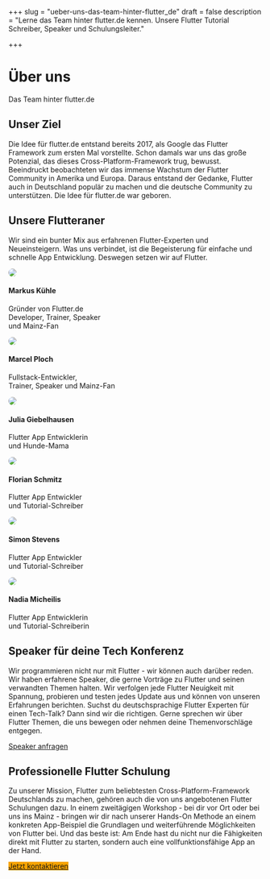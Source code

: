 +++
slug = "ueber-uns-das-team-hinter-flutter_de"
draft = false
description = "Lerne das Team hinter flutter.de kennen. Unsere Flutter Tutorial Schreiber, Speaker und Schulungsleiter."

+++

<div class="container text-center pb-3">
    <h1 class="blog-post-title mb-2">Über uns</h1>
    <p>Das Team hinter flutter.de</p>
</div>
<div class="container pb-5">
  <div class="row pb-5">
    <div class="col-12  text-left">
      <h2>
   Unser Ziel</h2>
    <p>Die Idee für flutter.de entstand bereits 2017, als Google das Flutter Framework zum ersten Mal vorstellte. Schon damals war uns das große Potenzial, das dieses Cross-Platform-Framework trug, bewusst. Beeindruckt beobachteten wir das immense Wachstum der Flutter Community in Amerika und Europa. Daraus entstand der Gedanke, Flutter auch in Deutschland populär zu machen und die deutsche Community zu unterstützen. Die Idee für flutter.de war geboren.</p>

  </div>
  </div>

<div class="row mb-5">
   <div class="col-12  text-left">
      <h2>
   Unsere Flutteraner</h2>
    <p>Wir sind ein bunter Mix aus erfahrenen Flutter-Experten und Neueinsteigern. Was uns verbindet, ist die Begeisterung für einfache und schnelle App Entwicklung. Deswegen setzen wir auf Flutter.</p>
  </div>


<div class="col-md-6 mt-sm-4">
<div class="row pt-4">
<div class="col-4">
 <img src="/authors/markus-kuehle/Markus2.JPG" class="img-fluid" style="border-radius:8px;">
 </div>
<div class="col-7">
<h4 class="mt-4"><b>Markus Kühle</b></h4>
<p>Gründer von Flutter.de<br>Developer, Trainer, Speaker <br>und Mainz-Fan</p>
</div>
</div>
</div>

<div class="col-md-6 mt-sm-4">
<div class="row pt-4">
<div class="col-4">
 <img src="/authors/marcel-ploch/Marcel_Q.jpg" class="img-fluid" style="border-radius:8px;">
 </div>
<div class="col-7">
<h4 class="mt-4"><b>Marcel Ploch</b></h4>
<p>Fullstack-Entwickler, <br>Trainer, Speaker und Mainz-Fan</p>
</div>
</div>
</div>

<div class="col-md-6 mt-sm-4">
<div class="row pt-4">
<div class="col-4">
 <img src="/authors/julia-giebelhausen/Julia.jpg" class="img-fluid" style="border-radius:8px;">
 </div>
<div class="col-7">
<h4 class="mt-4"><b>Julia Giebelhausen</b></h4>
<p>Flutter App Entwicklerin <br>und Hunde-Mama</p>
</div>
</div>
</div>

<div class="col-md-6 mt-sm-4">
<div class="row pt-4">
<div class="col-4">
 <img src="/authors/florian-schmitz/Flo-Q.jpg" class="img-fluid" style="border-radius:8px;">
 </div>
<div class="col-7">
<h4 class="mt-4"><b>Florian Schmitz</b></h4>
<p>Flutter App Entwickler <br>und Tutorial-Schreiber</p>
</div>
</div>
</div>

<div class="col-md-6 mt-sm-4">
<div class="row pt-4">
<div class="col-4">
 <img src="/authors/simon-stevens/simon.png" class="img-fluid" style="border-radius:8px;">
 </div>
<div class="col-7">
<h4 class="mt-4"><b>Simon Stevens</b></h4>
<p>Flutter App Entwickler <br>und Tutorial-Schreiber</p>
</div>
</div>
</div>

<div class="col-md-6 mt-sm-4">
<div class="row pt-4">
<div class="col-4">
 <img src="/authors/nadia-micheilis/Nadia.jpg" class="img-fluid" style="border-radius:8px;">
 </div>
<div class="col-7">
<h4 class="mt-4"><b>Nadia Micheilis</b></h4>
<p>Flutter App Entwicklerin <br>und Tutorial-Schreiberin</p>
</div>
</div>
</div>
</div>

<div class="row pt-3">
  <div class="col-12  text-left">
      <h2>
   Speaker für deine Tech Konferenz</h2>
    <p>Wir programmieren nicht nur mit Flutter - wir können auch darüber reden. Wir haben erfahrene Speaker, die gerne Vorträge zu Flutter und seinen verwandten Themen halten. Wir verfolgen jede Flutter Neuigkeit mit Spannung, probieren und testen jedes Update aus und können von unseren Erfahrungen berichten.
Suchst du deutschsprachige Flutter Experten für einen Tech-Talk? Dann sind wir die richtigen. Gerne sprechen wir über Flutter Themen, die uns bewegen oder nehmen deine Themenvorschläge entgegen.
</p>
<div> <a class="btn btn-newsletter  pr-4 pl-4 pt-2 pb-2" href="https://coodoo.de/coodoo-kontakt" target="_blank" rel="noopener">Speaker anfragen</a></div>     
  </div>
  </div>
<div class="row">

<div class="col-12  text-left">
      <h2>
  Professionelle Flutter Schulung</h2>
    <p>Zu unserer Mission, Flutter zum beliebtesten Cross-Platform-Framework Deutschlands zu machen, gehören auch die von uns angebotenen Flutter Schulungen dazu. In einem zweitägigen Workshop - bei dir vor Ort oder bei uns ins Mainz - bringen wir dir nach unserer Hands-On Methode an einem konkreten App-Beispiel die Grundlagen und weiterführende Möglichkeiten von Flutter bei. Und das beste ist: Am Ende hast du nicht nur die Fähigkeiten direkt mit Flutter zu starten, sondern auch eine vollfunktionsfähige App an der Hand.
</p>

  <div class="blue-button"> <a class="btn btn-primary  pr-4 pl-4 pt-2 pb-2" style="background-color:#F6A300; border-color:#F6A300"  href="https://flutter.de/schulung/flutter-schulung.html" target="_blank" rel="noopener">Jetzt kontaktieren</a></div>     
  </div>
</div>